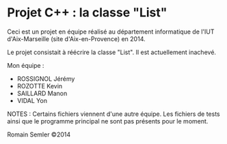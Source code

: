 Projet C++ : la classe "List"
=====================

Ceci est un projet en équipe réalisé au département informatique de l'IUT d'Aix-Marseille (site d'Aix-en-Provence) en 2014.

Le projet consistait à réécrire la classe "List". Il est actuellement inachevé.

Mon équipe :
- ROSSIGNOL Jérémy
- ROZOTTE Kevin
- SAILLARD Manon
- VIDAL Yon

NOTES : Certains fichiers viennent d'une autre équipe. Les fichiers de tests ainsi que le programme principal ne sont pas présents pour le moment.

Romain Semler ©2014
